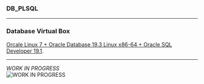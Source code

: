 ### DB_PLSQL
***
### Database Virtual Box
[Orcale Linux 7 + Oracle Database 19.3 Linux x86-64 + Oracle SQL Developer 19.1](https://www.oracle.com/database/technologies/databaseappdev-vm.html).<br/>
***
*WORK IN PROGRESS*<br/>
![*WORK IN PROGRESS*](https://mlc3enqihfxh.i.optimole.com/-oReiFg-YQPzv3IV/w:184/h:184/q:auto/https://i0.wp.com/amandaalianell.com/wp-content/uploads/2019/09/awkward-moment-seal-meme.png)